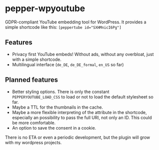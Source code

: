 # pepper-wpyoutube
GDPR-compliant YouTube embedding tool for WordPress. It provides a simple shortcode like this: `[peppertube id="SXHMnicI6Pg"]`

## Features
- Privacy first YouTube embeds! Without ads, without any overbloat, just with a simple shortcode.
- Multilingual interface (`de_DE`, `de_DE_formal`, `en_US` so far)

## Planned features
- Better styling options. There is only the constant `PEPPERYOUTUBE_LOAD_CSS` to load or not to load the default stylesheet so far.
- Maybe a TTL for the thumbnails in the cache.
- Maybe a more flexible interpreting of the attribute in the shortcode, especially an possibility to pass the full URI, not only an ID. This could be more comfortable.
- An option to save the consent in a cookie.

There is no ETA or even a periodic development, but the plugin will grow with my wordpress projects.
